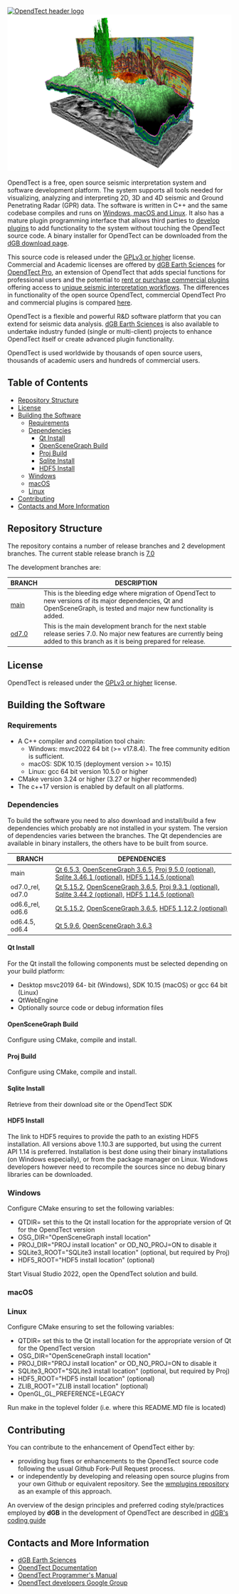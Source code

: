 [![OpendTect header logo][header-img]](https://dgbes.com/index.php/software#free)
[![Example][example-img]]()

OpendTect is a free, open source seismic interpretation system and software development platform. The system supports all tools needed for visualizing, analyzing and interpreting 2D, 3D and 4D seismic and Ground Penetrating Radar (GPR) data. The software is written in C++ and the same codebase compiles and runs on [Windows, macOS and Linux](https://dgbes.com/index.php/software/supported-platforms). It also has a mature plugin programming interface that allows third parties to [develop plugins](https://dgbes.com/index.php/services/research-development#develop-your-own-plugins) to add functionality to the system without touching the OpendTect source code. A binary installer for OpendTect can be downloaded from the [dGB download page](https://dgbes.com/index.php/download).

This source code is released under the [GPLv3 or higher](https://www.gnu.org/licenses/gpl-3.0.html) license. Commercial and Academic licenses are offered by [dGB Earth Sciences](https://dgbes.com) for [OpendTect Pro](https://dgbes.com/index.php/software#commercial), an extension of OpendTect that adds special functions for professional users and the potential to [rent or purchase commercial plugins](https://prostore.dgbes.com/) offering access to [unique seismic interpretation workflows](https://dgbes.com/index.php/software/plugins). The differences in functionality of the open source OpendTect, commercial OpendTect Pro and commercial plugins is compared [here](https://dgbes.com/index.php/software/supported-functionality).

OpendTect is a flexible and powerful R&D software platform that you can extend for seismic data analysis. [dGB Earth Sciences](https://dgbes.com/index.php/services/research-development) is also available to undertake industry funded (single or multi-client) projects to enhance OpendTect itself or create advanced plugin functionality. 

OpendTect is used worldwide by thousands of open source users, thousands of academic users and hundreds of commercial users.
## Table of Contents

- [Repository Structure](#repository-structure)
- [License](#license)
- [Building the Software](#building-the-software)
	- [Requirements](#requirements)
	- [Dependencies](#dependencies)
		- [Qt Install](#qt-install)
		- [OpenSceneGraph Build](#openscenegraph-build)
		- [Proj Build](#proj-build)
		- [Sqlite Install](#sqlite-install)
		- [HDF5 Install](#hdf5-install)
 	- [Windows](#windows)
 	- [macOS](#macos)
 	- [Linux](#linux)
- [Contributing](#contributing)
- [Contacts and More Information](#contacts-and-more-information)

## Repository Structure
The repository contains a number of release branches and 2 development branches. The current stable release branch is [7.0](https://github.com/OpendTect/OpendTect/tree/od7.0)

The development branches are:

| BRANCH | DESCRIPTION |
| -------------| ----------------- |
| [main](https://github.com/OpendTect/OpendTect/tree/main) | This is the bleeding edge where migration of OpendTect to new versions of its major dependencies, Qt and OpenSceneGraph, is tested and major new functionality is added.  |
| [od7.0](https://github.com/OpendTect/OpendTect/tree/od7.0)  | This is the main development branch for the next stable release series 7.0. No major new features are currently being added to this branch as it is being prepared for release. |

## License
OpendTect is released under the [GPLv3 or higher](https://www.gnu.org/licenses/gpl-3.0.html) license.

## Building the Software
### Requirements

- A C++ compiler and compilation tool chain:
	- Windows: msvc2022 64 bit (>= v17.8.4). The free community edition is sufficient.
	- macOS: SDK 10.15 (deployment version >= 10.15)
	- Linux: gcc 64 bit version 10.5.0 or higher
- CMake version 3.24 or higher (3.27 or higher recommended)
- The c++17 version is enabled by default on all platforms.

### Dependencies
To build the software you need to also download and install/build a few dependencies which probably are not installed in your system. The version of dependencies varies between the branches. The Qt dependencies are available in binary installers, the others have to be built from source.

| BRANCH | DEPENDENCIES |
| -------------| ----------------- |
| main | [Qt 6.5.3](https://download.qt.io/archive/qt/6.5/6.5.3/), [OpenSceneGraph 3.6.5](https://github.com/openscenegraph/OpenSceneGraph/archive/OpenSceneGraph-3.6.5.tar.gz), [Proj 9.5.0 (optional)](https://download.osgeo.org/proj/proj-9.5.0.tar.gz), [Sqlite 3.46.1 (optional)](https://www.sqlite.org/download.html), [HDF5 1.14.5 (optional)](https://www.hdfgroup.org/downloads/hdf5) |
| od7.0_rel, od7.0 | [Qt 5.15.2](https://download.qt.io/archive/qt/5.15/5.15.2/), [OpenSceneGraph 3.6.5](https://github.com/openscenegraph/OpenSceneGraph/archive/OpenSceneGraph-3.6.5.tar.gz), [Proj 9.3.1 (optional)](https://download.osgeo.org/proj/proj-9.3.1.tar.gz), [Sqlite 3.44.2 (optional)](https://www.sqlite.org/download.html), [HDF5 1.14.5 (optional)](https://www.hdfgroup.org/downloads/hdf5) |
| od6.6_rel, od6.6 | [Qt 5.15.2](https://download.qt.io/archive/qt/5.15/5.15.2/), [OpenSceneGraph 3.6.5](https://github.com/openscenegraph/OpenSceneGraph/archive/OpenSceneGraph-3.6.5.tar.gz), [HDF5 1.12.2 (optional)](https://www.hdfgroup.org/downloads/hdf5) |
| od6.4.5, od6.4 | [Qt 5.9.6](https://download.qt.io/archive/qt/5.9/5.9.6/), [OpenSceneGraph 3.6.3](https://github.com/openscenegraph/OpenSceneGraph/archive/OpenSceneGraph-3.6.3.tar.gz) |

#### Qt Install
For the Qt install the following components must be selected depending on your build platform:

-  Desktop msvc2019 64- bit (Windows), SDK 10.15 (macOS) or gcc 64 bit (Linux) 
-  QtWebEngine
-  Optionally source code or debug information files

#### OpenSceneGraph Build
Configure using CMake, compile and install. 

#### Proj Build
Configure using CMake, compile and install. 

#### Sqlite Install
Retrieve from their download site or the OpendTect SDK

#### HDF5 Install
The link to HDF5 requires to provide the path to an existing HDF5 installation. All versions above 1.10.3 are supported, but using the current API 1.14 is preferred. Installation is best done using their binary installations (on Windows especially), or from the package manager on Linux. Windows developers however need to recompile the sources since no debug binary libraries can be downloaded.

### Windows
Configure CMake ensuring to set the following variables:

- QTDIR= set this to the Qt install location for the appropriate version of Qt for the OpendTect version
- OSG_DIR="OpenSceneGraph install location"
- PROJ_DIR="PROJ install location" or OD_NO_PROJ=ON to disable it
- SQLite3_ROOT="SQLite3 install location" (optional, but required by Proj)
- HDF5_ROOT="HDF5 install location" (optional)

Start Visual Studio 2022, open the OpendTect solution and build.

### macOS
### Linux
Configure CMake ensuring to set the following variables:

- QTDIR= set this to the Qt install location for the appropriate version of Qt for the OpendTect version
- OSG_DIR="OpenSceneGraph install location"
- PROJ_DIR="PROJ install location" or OD_NO_PROJ=ON to disable it
- SQLite3_ROOT="SQLite3 install location" (optional, but required by Proj)
- HDF5_ROOT="HDF5 install location" (optional)
- ZLIB_ROOT="ZLIB install location" (optional)
- OpenGL\_GL\_PREFERENCE=LEGACY 

Run make in the toplevel folder (i.e. where this README.MD file is located)

## Contributing
[//]: # (PROBABLY WANT TO EXPAND THIS WITH GUIDANCE ON WHAT TYPE OF CONTRIBUTIONS WILL BE WELCOME AND WHERE  IN THE CODEBASE)
You can contribute to the enhancement of OpendTect either by:

- providing bug fixes or enhancements to the OpendTect source code following the usual Github Fork-Pull Request process. 
- or independently by developing and releasing open source plugins from your own Github or equivalent repository. See the [wmplugins repository](https://github.com/waynegm/OpendTect-Plugins) as an example of this approach.

An overview of the design principles and preferred coding style/practices employed by **dGB** in the development of OpendTect are described in [dGB's coding guide](https://doc.opendtect.org/7.0.0/doc/Programmer/Default.htm#6_principles_and_best_practices_in_opendtect_coding.htm)

## Contacts and More Information

- [dGB Earth Sciences](https://dgbes.com/index.php/contact)
- [OpendTect Documentation](https://dgbes.com/index.php/support#documentation)
- [OpendTect Programmer's Manual](https://doc.opendtect.org/7.0.0/doc/Programmer/Default.htm)
- [OpendTect developers Google Group](https://dgbes.com/index.php/support/faq-developers-google-group)

[header-img]: doc/pics/opendtect_header.png
[example-img]: doc/pics/supported-functionality.jpg
